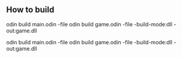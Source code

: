 ## How to build

odin build main.odin -file
odin build game.odin -file -build-mode:dll -out:game.dll

odin build main.odin -file
odin build game.odin -file -build-mode:dll -out:game.dll
